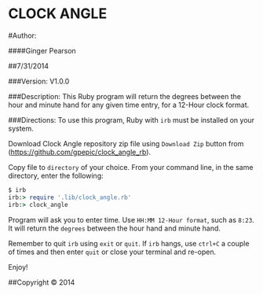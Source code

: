 CLOCK ANGLE
=======================================

#Author:

####Ginger Pearson

##7/31/2014

###Version:
V1.0.0

###Description:
This Ruby program will return the degrees between the hour and minute hand for any given time entry, for a 12-Hour clock format.

###Directions:
To use this program, Ruby with `irb` must be installed on your system.

Download Clock Angle repository zip file using `Download Zip` button from (https://github.com/gpepic/clock_angle_rb).

Copy file to `directory` of your choice.  From your command line, in the same directory, enter the following:

```ruby
$ irb
irb:> require '.lib/clock_angle.rb'
irb:> clock_angle
```

Program will ask you to enter time.  Use `HH:MM 12-Hour format`, such as `8:23`.  It will return the `degrees` between the hour hand and minute hand.

Remember to quit `irb` using `exit` or `quit`.  If `irb` hangs, use `ctrl+C` a couple of times and then enter `quit` or close your terminal and re-open.

Enjoy!

##Copyright © 2014

